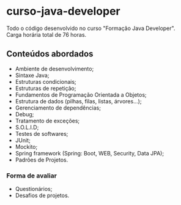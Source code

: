 # curso-java-developer
Todo o código desenvolvido no curso "Formação Java Developer".  
Carga horária total de 76 horas.

## Conteúdos abordados
- Ambiente de desenvolvimento;
- Sintaxe Java;
- Estruturas condicionais;
- Estruturas de repetição;
- Fundamentos de Programação Orientada a Objetos;
- Estrutura de dados (pilhas, filas, listas, árvores...);
- Gerenciamento de dependências;
- Debug;
- Tratamento de exceções;
- S.O.L.I.D;
- Testes de softwares;
- JUnit;
- Mockito;
- Spring framework (Spring: Boot, WEB, Security, Data JPA);
- Padrões de Projetos.

### Forma de avaliar
- Questionários;
- Desafios de projetos.
